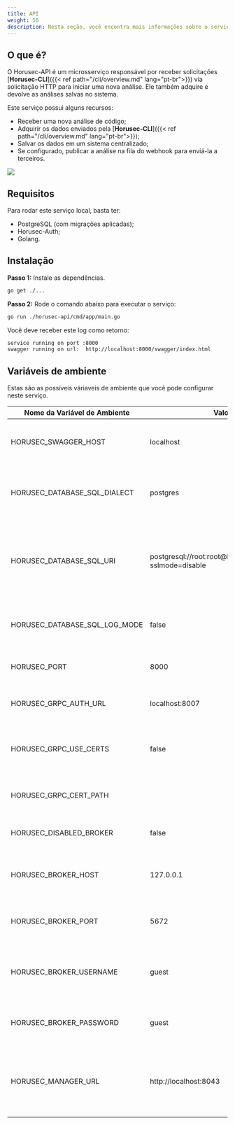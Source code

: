 ```yaml
---
title: API
weight: 50
description: Nesta seção, você encontra mais informações sobre o serviço Horusec-API.
---
```


## **O que é?** 

O Horusec-API é um microsserviço responsável por receber solicitações [**Horusec-CLI**]({{< ref path="/cli/overview.md" lang="pt-br">}}) via solicitação HTTP para iniciar uma nova análise. Ele também adquire e devolve as análises salvas no sistema.

Este serviço possui alguns recursos:

* Receber uma nova análise de código;
* Adquirir os dados enviados pela [**Horusec-CLI**]({{< ref path="/cli/overview.md" lang="pt-br">}});
* Salvar os dados em um sistema centralizado;
* Se configurado, publicar a análise na fila do webhook para enviá-la a terceiros.

![](/docs/ptbr/web/services/api/0-arquitecture.jpg)

## **Requisitos**

Para rodar este serviço local, basta ter:

* PostgreSQL (com migrações aplicadas);
* Horusec-Auth;
* Golang.

## **Instalação** 

**Passo 1:** Instale as dependências.
```bash
go get ./...
```

**Passo 2:** Rode o comando abaixo para executar o serviço:

```bash
go run ./horusec-api/cmd/app/main.go
```

Você deve receber este log como retorno:

```bash
service running on port :8000
swagger running on url:  http://localhost:8000/swagger/index.html
```

## **Variáveis de ambiente**

Estas são as possíveis váriaveis de ambiente que você pode configurar neste serviço.

| Nome da Variável de Ambiente                 | Valor Default                                                     | Descrição                                                  |
|----------------------------------|------------------------------------------------------------------|--------------------------------------------------------------|
| HORUSEC_SWAGGER_HOST             | localhost                                                        | Obtém qual o host que estará disponível no swagger.| 
| HORUSEC_DATABASE_SQL_DIALECT     | postgres                                                         | Obtém o dialeto para conectar ao banco de dados POSTGRES. |
| HORUSEC_DATABASE_SQL_URI         | postgresql://root:root@localhost:5432/horusec_db?sslmode=disable | Obtém o URI (identificador uniforme de recursos) para conectar no banco de dados POSTGRES |
| HORUSEC_DATABASE_SQL_LOG_MODE    | false                                                            | Obtém o valor para habilitar logs no POSTGRES. |
| HORUSEC_PORT                     | 8000                                                             | Obtém a porta que o serviço irá iniciar. |
| HORUSEC_GRPC_AUTH_URL            | localhost:8007                                                   | Obtém a URL `horusec-auth` de conexão com o GRPC. |
| HORUSEC_GRPC_USE_CERTS           | false                                                            | Valida se o uso de certificados no GRPC está ativo ou não. |
| HORUSEC_GRPC_CERT_PATH           |                                                                  | Obtém o caminho do certificado GRPC. | 
| HORUSEC_DISABLED_BROKER          | false                                                            | Valida se o broker está habilitado ou não. | 
| HORUSEC_BROKER_HOST              | 127.0.0.1                                                        | Obtém host para se conectar ao broker RABBITMQ. | 
| HORUSEC_BROKER_PORT              | 5672                                                             | Obtém porta para conectar no broker RABBITMQ. |
| HORUSEC_BROKER_USERNAME          | guest                                                            | Obtém nome de usuário para se conectar no broker RABBITMQ. |
| HORUSEC_BROKER_PASSWORD          | guest                                                            | Obtém a senha para se conectar no broker RABBITMQ. |
| HORUSEC_MANAGER_URL              | http://localhost:8043                                            | Valida onde está o link do serviço `horusec-manager` para enviar nos disparos de webhook. |
